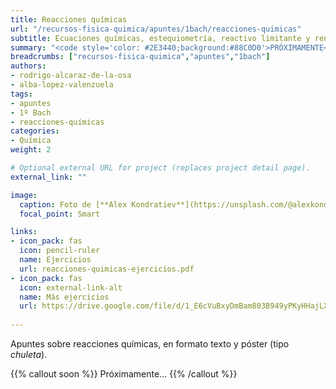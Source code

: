 ```yaml
---
title: Reacciones químicas
url: "/recursos-fisica-quimica/apuntes/1bach/reacciones-quimicas"
subtitle: Ecuaciones químicas, estequiometría, reactivo limitante y rendimiento
summary: "<code style='color: #2E3440;background:#88C0D0'>PRÓXIMAMENTE</code> <br> Ecuaciones químicas, estequiometría, reactivo limitante y rendimiento de una reacción."
breadcrumbs: ["recursos-fisica-quimica","apuntes","1bach"]
authors:
- rodrigo-alcaraz-de-la-osa
- alba-lopez-valenzuela
tags:
- apuntes
- 1º Bach
- reacciones-químicas
categories:
- Química
weight: 2

# Optional external URL for project (replaces project detail page).
external_link: ""

image:
  caption: Foto de [**Alex Kondratiev**](https://unsplash.com/@alexkondratiev) en [Unsplash](https://unsplash.com)
  focal_point: Smart

links:
- icon_pack: fas
  icon: pencil-ruler
  name: Ejercicios
  url: reacciones-quimicas-ejercicios.pdf
- icon_pack: fas
  icon: external-link-alt
  name: Más ejercicios
  url: https://drive.google.com/file/d/1_E6cVuBxyDmBam803B949yPKyHHajLXt/view
  
---
```


<!-- Añadir práctica virtual del fqsaja: http://www.fqsaja.com/?portfolio_page=practica-virtual-ley-de-proust -->

<!-- Añadir práctica virtual del fqsaja: https://twitter.com/fqsaja1/status/1347458123615916034?s=20-->

<!-- Añadir actividad de Miguel Quiroga: https://www.miguelquiroga.es/la-materia/el-vuelo-1023 -->

<!-- Añadir práctica virtual del fqsaja: https://twitter.com/fqsaja1/status/1380404765318864896 -->

Apuntes sobre reacciones químicas, en formato texto y póster (tipo _chuleta_).

{{% callout soon %}}
Próximamente...
{{% /callout %}}
